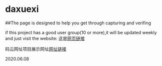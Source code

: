 # daxuexi

##The page is designed to help you get through capturing and verifing

if this project has a good user group(10 or more),it will be updated weekly and just visit the website:
这是[网页链接](https://alexgreenal.github.io/daxuexi/page.html "")

码云网址项目展示网址[网址链接](https://alexgreenall.gitee.io/qingniandaxuexi/page.html "")

2020.06.08
